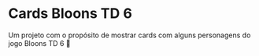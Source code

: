 # Cards Bloons TD 6

Um projeto com o propósito de mostrar cards com alguns personagens do jogo Bloons TD 6 🎈
